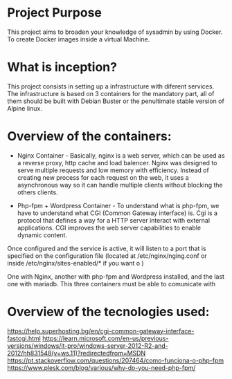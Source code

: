 # Project Purpose

This project aims to broaden your knowledge of sysadmin by using Docker. To create Docker images inside a virtual Machine.

# What is inception?

This project consists in setting up a infrastructure with diferent services. The infrastructure is based on 3 containers for the mandatory part, all of them should be built with Debian Buster or the penultimate stable version of Alpine linux. 

# Overview of the containers:

* Nginx Container - Basically, nginx is a web server, which can be used as a reverse proxy, http cache and load balencer. Nginx was designed to serve multiple requests and low memory with efficiency. Instead of creating new process for each request on the web, it uses a asynchronous way so it can handle multiple clients without blocking the others clients.

* Php-fpm + Wordpress Container - To understand what is php-fpm, we have to understand what CGI (Common Gateway interface) is. Cgi is a protocol that defines a way for a HTTP server interact with external applications. CGI improves the web server capabilities to enable dynamic content. 


Once configured and the service is active, it will listen to a port that is specified on the configuration file (located at /etc/nginx/nging.conf or inside /etc/nginx/sites-enabled/* if you want o )

One with Nginx, another with php-fpm and Wordpress installed, and the last one with mariadb. This three containers must be able to comunicate with 

# Overview of the tecnologies used:

https://help.superhosting.bg/en/cgi-common-gateway-interface-fastcgi.html
https://learn.microsoft.com/en-us/previous-versions/windows/it-pro/windows-server-2012-R2-and-2012/hh831548(v=ws.11)?redirectedfrom=MSDN
https://pt.stackoverflow.com/questions/207464/como-funciona-o-php-fpm
https://www.plesk.com/blog/various/why-do-you-need-php-fpm/